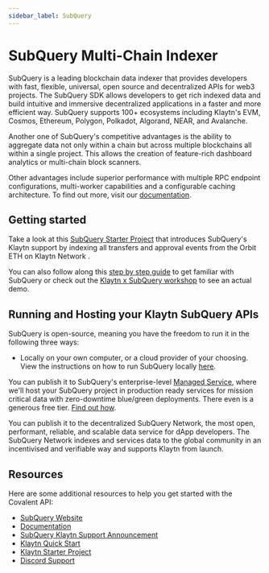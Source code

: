 ```yaml
---
sidebar_label: SubQuery
---
```


# SubQuery Multi-Chain Indexer

SubQuery is a leading blockchain data indexer that provides developers with fast, flexible, universal, open source and decentralized APIs for web3 projects. The SubQuery SDK allows developers to get rich indexed data and build intuitive and immersive decentralized applications in a faster and more efficient way. SubQuery supports 100+ ecosystems including Klaytn's EVM, Cosmos, Ethereum, Polygon, Polkadot, Algorand, NEAR, and Avalanche.

Another one of SubQuery's competitive advantages is the ability to aggregate data not only within a chain but across multiple blockchains all within a single project. This allows the creation of feature-rich dashboard analytics or multi-chain block scanners.

Other advantages include superior performance with multiple RPC endpoint configurations, multi-worker capabilities and a configurable caching architecture. To find out more, visit our [documentation](https://academy.subquery.network/).

## Getting started

Take a look at this [SubQuery Starter Project](https://github.com/subquery/ethereum-subql-starter/tree/main/Klaytn/klaytn-starter) that introduces SubQuery's Klaytn support by indexing all transfers and approval events from the Orbit ETH on Klaytn Network .

You can also follow along this [step by step guide](https://academy.subquery.network/quickstart/quickstart.html) to get familiar with SubQuery or check out the [Klaytn x SubQuery workshop](https://www.youtube.com/watch?v=40R5O1kL3v4) to see an actual demo.

## Running and Hosting your Klaytn SubQuery APIs

SubQuery is open-source, meaning you have the freedom to run it in the following three ways:

- Locally on your own computer, or a cloud provider of your choosing. View the instructions on how to run SubQuery locally [here](https://academy.subquery.network/run_publish/run.html).

You can publish it to SubQuery's enterprise-level [Managed Service](https://managedservice.subquery.network/login), where we'll host your SubQuery project in production ready services for mission critical data with zero-downtime blue/green deployments. There even is a generous free tier. [Find out how](https://academy.subquery.network/run_publish/publish.html).

You can publish it to the decentralized SubQuery Network, the most open, performant, reliable, and scalable data service for dApp developers. The SubQuery Network indexes and services data to the global community in an incentivised and verifiable way and supports Klaytn from launch.

## Resources

Here are some additional resources to help you get started with the Covalent API:

- [SubQuery Website](https://subquery.network/?utm_source=klaytn\\\&utm_medium=partner-docs)
- [Documentation](https://academy.subquery.network/?utm_source=klaytn\\\&utm_medium=partner-docs)
- [SubQuery Klaytn Support Announcement](https://subquery.medium.com/subquerys-data-indexing-supports-builders-on-klaytn-e5a3aec4bc14?utm_source=klaytn\\\&utm_medium=partner-docs)
- [Klaytn Quick Start](https://academy.subquery.network/quickstart/quickstart_chains/klaytn.html/?utm_source=klaytn\\\&utm_medium=partner-docs)
- [Klaytn Starter Project](https://github.com/subquery/ethereum-subql-starter/tree/main/Klaytn/klaytn-starter)
- [Discord Support](https://discord.com/invite/subquery/?utm_source=klaytn\\\&utm_medium=partner-docs)

